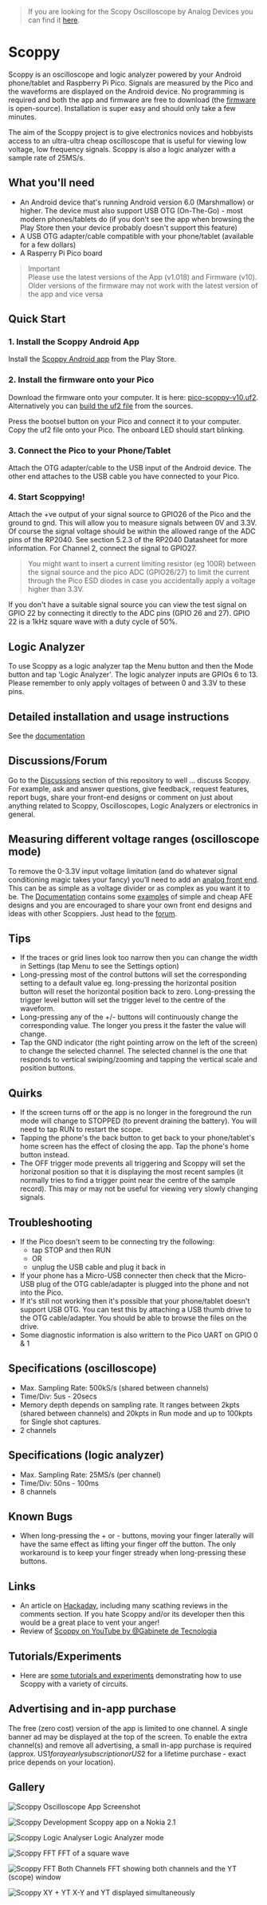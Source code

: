 > If you are looking for the Scopy Oscilloscope by Analog Devices you can find it [here](https://wiki.analog.com/university/tools/m2k/scopy/oscilloscope).

# Scoppy
Scoppy is an oscilloscope and logic analyzer powered by your Android phone/tablet and Raspberry Pi Pico. Signals are measured by the Pico and the waveforms are displayed on the Android device. No programming is required and both the app and firmware are free to download (the [firmware](https://github.com/fhdm-dev/scoppy-pico) is open-source). Installation is super easy and should only take a few minutes.

The aim of the Scoppy project is to give electronics novices and hobbyists access to an ultra-ultra cheap oscilloscope that is useful for viewing low voltage, low frequency signals. Scoppy is also a logic analyzer with a sample rate of 25MS/s.

## What you'll need
* An Android device that's running Android version 6.0 (Marshmallow) or higher. The device must also support USB OTG (On-The-Go) - most modern phones/tablets do (if you don't see the app when browsing the Play Store then your device probably doesn't support this feature)
* A USB OTG adapter/cable compatible with your phone/tablet (available for a few dollars)
* A Rasperry Pi Pico board

> Important    
> Please use the latest versions of the App (v1.018) and Firmware (v10). Older versions of the firmware may not work with the latest version of the app and vice versa


## Quick Start

### 1. Install the Scoppy Android App
Install the [Scoppy Android app](https://play.google.com/store/apps/details?id=xyz.fhdm.scoppy) from the Play Store.

### 2. Install the firmware onto your Pico

Download the firmware onto your computer. It is here: [pico-scoppy-v10.uf2](https://fhdm-dev.github.io/downloads/scoppy-pico-v10.uf2). Alternatively you can [build the uf2 file](https://github.com/fhdm-dev/scoppy-pico) from the sources.

Press the bootsel button on your Pico and connect it to your computer. Copy the uf2 file onto your Pico. The onboard LED should start blinking.

### 3. Connect the Pico to your Phone/Tablet
Attach the OTG adapter/cable to the USB input of the Android device. The other end attaches to the USB cable you have connected to your Pico.

### 4. Start Scoppying!
Attach the +ve output of your signal source to GPIO26 of the Pico and the ground to gnd. This will allow you to measure signals between 0V and 3.3V. Of course the signal voltage should be within the allowed range of the ADC pins of the RP2040. See section 5.2.3 of the RP2040 Datasheet for more information. For Channel 2, connect the signal to GPIO27. 

> You might want to insert a current limiting resistor (eg 100R) between the signal source and the pico ADC (GPIO26/27) to limit the current through the Pico ESD diodes in case you accidentally apply a voltage higher than 3.3V.

If you don't have a suitable signal source you can view the test signal on GPIO 22 by connecting it directly to the ADC pins (GPIO 26 and 27). GPIO 22 is a 1kHz square wave with a duty cycle of 50%.

## Logic Analyzer
To use Scoppy as a logic analyzer tap the Menu button and then the Mode button and tap 'Logic Analyzer'. The logic analyzer inputs are GPIOs 6 to 13. Please remember to only apply voltages of between 0 and 3.3V to these pins.

## Detailed installation and usage instructions
See the [documentation](https://oscilloscope.fhdm.xyz/)

## Discussions/Forum
Go to the [Discussions](https://github.com/fhdm-dev/scoppy/discussions) section of this repository to well ... discuss Scoppy. For example, ask and answer questions, give feedback, request features, report bugs, share your front-end designs or comment on just about anything related to Scoppy, Oscilloscopes, Logic Analyzers or electronics in general.

## Measuring different voltage ranges (oscilloscope mode)
To remove the 0-3.3V input voltage limitation (and do whatever signal conditioning magic takes your fancy) you’ll need to add an [analog front end](https://oscilloscope.fhdm.xyz/wiki/Analog-Front-End). This can be as simple as a voltage divider or as complex as you want it to be. The [Documentation](https://oscilloscope.fhdm.xyz/) contains some [examples](https://oscilloscope.fhdm.xyz/wiki/Analog-Front-End-Examples) of simple and cheap AFE designs and you are encouraged to share your own front end designs and ideas with other Scoppiers. Just head to the [forum](https://github.com/fhdm-dev/scoppy/discussions).

## Tips
* If the traces or grid lines look too narrow then you can change the width in Settings (tap Menu to see the Settings option)
* Long-pressing most of the control buttons will set the corresponding setting to a default value eg. long-pressing the horizontal position button will reset the horizontal position back to zero. Long-pressing the trigger level button will set the trigger level to the centre of the waveform.
* Long-pressing any of the +/- buttons will continuously change the corresponding value. The longer you press it the faster the value will change.
* Tap the GND indicator (the right pointing arrow on the left of the screen) to change the selected channel. The selected channel is the one that responds to vertical swiping/zooming and tapping the vertical scale and position buttons.


## Quirks
* If the screen turns off or the app is no longer in the foreground the run mode will change to STOPPED (to prevent draining the battery). You will need to tap RUN to restart the scope.
* Tapping the phone's the back button to get back to your phone/tablet's home screen has the effect of closing the app. Tap the phone's home button instead.
* The OFF trigger mode prevents all triggering and Scoppy will set the horizonal position so that it is displaying the most recent samples (it normally tries to find a trigger point near the centre of the sample record). This may or may not be useful for viewing very slowly changing signals.

## Troubleshooting
* If the Pico doesn't seem to be connecting try the following:
    * tap STOP and then RUN
    * OR
    * unplug the USB cable and plug it back in
* If your phone has a Micro-USB connecter then check that the Micro-USB plug of the OTG cable/adapter is plugged into the phone and not into the Pico.
* If it's still not working then it's possible that your phone/tablet doesn't support USB OTG. You can test this by attaching a USB thumb drive to the OTG cable/adapter. You should be able to browse the files on the drive.
* Some diagnostic information is also writtern to the Pico UART on GPIO 0 & 1

## Specifications (oscilloscope)
* Max. Sampling Rate: 500kS/s (shared between channels)
* Time/Div: 5us - 20secs
* Memory depth depends on sampling rate. It ranges between 2kpts (shared between channels) and 20kpts in Run mode and up to 100kpts for Single shot captures.
* 2 channels

## Specifications (logic analyzer)
* Max. Sampling Rate: 25MS/s (per channel)
* Time/Div: 50ns - 100ms
* 8 channels

## Known Bugs
* When long-pressing the + or - buttons, moving your finger laterally will have the same effect as lifting your finger off the button. The only workaround is to keep your finger stready when long-pressing these buttons.

## Links
* An article on [Hackaday](https://hackaday.com/2021/06/26/raspberry-pi-pico-oscilloscope/), including many scathing reviews in the comments section. If you hate Scoppy and/or its developer then this would be a great place to vent your anger!
* Review of [Scoppy on YouTube by @Gabinete de Tecnologia](https://youtu.be/qqPxLXTxoTA)


## Tutorials/Experiments
* Here are [some tutorials and experiments](https://github.com/fhdm-dev/scoppy-experiments) demonstrating how to use Scoppy with a variety of circuits.

## Advertising and in-app purchase
The free (zero cost) version of the app is limited to one channel. A single banner ad may be displayed at the top of the screen. To enable the extra channel(s) and remove all advertising, a small in-app purchase is required (approx. US$1 for a yearly subscription or US$2 for a lifetime purchase - exact price depends on your location).

## Gallery
![Scoppy Oscilloscope App](images/scoppy-v2-running-2ch.jpg)
Screenshot

![Scoppy Development](images/phone-breadboard-pico-afe.jpg)
Scoppy app on a Nokia 2.1

![Scoppy Logic Analyser](images/logic-analyzer-demo.jpg)
Logic Analyzer mode

![Scoppy FFT](images/screenshot_fft-square.jpg)
FFT of a square wave

![Scoppy FFT Both Channels](images/screenshot_fft-2ch.jpg)
FFT showing both channels and the YT (scope) window

![Scoppy XY + YT](images/screenshot_xy-yt.jpg)
X-Y and YT displayed simultaneously


